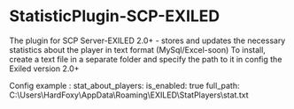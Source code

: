 # StatisticPlugin-SCP-EXILED
The plugin for SCP Server-EXILED 2.0+ - stores and updates the necessary statistics about the player in text format (MySql/Excel-soon)
To install, create a text file in a separate folder and specify the path to it in config the Exiled version 2.0+ 

Config example :
stat_about_players:
  is_enabled: true
  full_path: C:\Users\HardFoxy\AppData\Roaming\EXILED\StatPlayers\stat.txt
  
